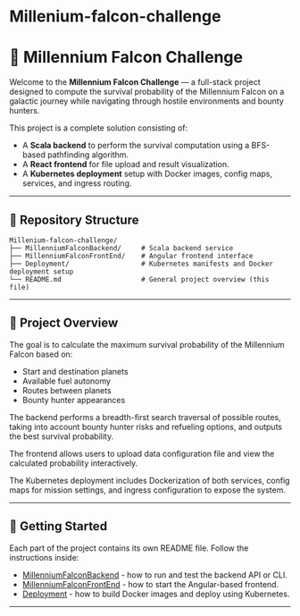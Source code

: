 # Millenium-falcon-challenge

# 🌌 Millennium Falcon Challenge

Welcome to the **Millennium Falcon Challenge** — a full-stack project designed to compute the survival probability of the Millennium Falcon on a galactic journey while navigating through hostile environments and bounty hunters.

This project is a complete solution consisting of:
- A **Scala backend** to perform the survival computation using a BFS-based pathfinding algorithm.
- A **React frontend** for file upload and result visualization.
- A **Kubernetes deployment** setup with Docker images, config maps, services, and ingress routing.

---

## 🧱 Repository Structure

```
Millenium-falcon-challenge/
├── MillenniumFalconBackend/     # Scala backend service
├── MillenniumFalconFrontEnd/    # Angular frontend interface
├── Deployment/                  # Kubernetes manifests and Docker deployment setup
└── README.md                    # General project overview (this file)
```

---

## 🧠 Project Overview

The goal is to calculate the maximum survival probability of the Millennium Falcon based on:
- Start and destination planets
- Available fuel autonomy
- Routes between planets
- Bounty hunter appearances

The backend performs a breadth-first search traversal of possible routes, taking into account bounty hunter risks and refueling options, and outputs the best survival probability.

The frontend allows users to upload data configuration file and view the calculated probability interactively.

The Kubernetes deployment includes Dockerization of both services, config maps for mission settings, and ingress configuration to expose the system.

---

## 🚀 Getting Started

Each part of the project contains its own README file. Follow the instructions inside:
- [MillenniumFalconBackend](./MillenniumFalconBackend) - how to run and test the backend API or CLI.
- [MillenniumFalconFrontEnd](./MillenniumFalconFrontEnd) - how to start the Angular-based frontend.
- [Deployment](./Deployment) - how to build Docker images and deploy using Kubernetes.

---

